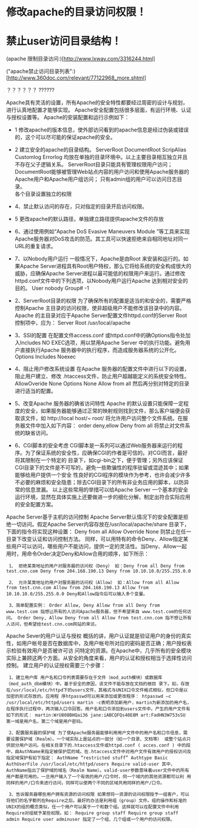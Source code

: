 # 修改apache的目录访问权限！

# 禁止user访问目录结构！


(apache 限制目录访问:)[http://www.lxway.com/3316244.html] 

("apache禁止访问目录列表":)[http://www.360doc.com/relevant/77122968_more.shtml] 

？？？？？？
??????

Apache具有灵活的设置，所有Apache的安全特性都要经过周密的设计与规划，进行认真地配置才能够实现。
Apache安全配置包括很多层面，有运行环境、认证与授权设置等。
Apache的安装配置和运行示例如下：
* 1 修改apache的版本信息，使外部访问看到的apache信息是经过伪装或错误的，这个可以尽可能的保证apache的安全。

* 2 建立安全的apache的目录结构。
	 ServerRoot  DocumentRoot  ScripAlias   Customlog  Errorlog   均放在单独的目录环境中。以上主要目录相互独立并且不存在父子逻辑关系。 
	 ServerRoot目录只能具有管理权限用户访问；
	 DocumentRoot能够被管理Web站点内容的用户访问和使用Apache服务器的Apache用户和Apache用户组访问；
	 只有admin组的用户可以访问日志目录。  
	 各个目录设置独立的权限
 
* 4、禁止默认访问的存在，只对指定的目录开启访问权限。

* 5 更改apache的默认路径，单独建立路径提供apache文件的存放 

* 6、通过使用例如“Apache DoS Evasive Maneuvers Module ”等工具来实现Apache服务器对DoS攻击的防范。其工具可以快速拒绝来自相同地址对同一URL的重复请求。 

* 7、以Nobody用户运行 一般情况下，Apache是由Root 来安装和运行的。如果Apache Server进程具有Root用户特权，那么它将给系统的安全构成很大的威胁，应确保Apache Server进程以最可能低的权限用户来运行。通过修改httpd.conf文件中的下列选项，以Nobody用户运行Apache 达到相对安全的目的。 User nobody Group# -1 

* 2、ServerRoot目录的权限 为了确保所有的配置是适当的和安全的，需要严格控制Apache 主目录的访问权限，使非超级用户不能修改该目录中的内容。Apache 的主目录对应于Apache Server配置文件httpd.conf的Server Root控制项中，应为： Server Root /usr/local/apache 

* 3、SSI的配置 在配置文件access.conf 或httpd.conf中的确Options指令处加入Includes NO EXEC选项，用以禁用Apache Server 中的执行功能。避免用户直接执行Apache 服务器中的执行程序，而造成服务器系统的公开化。 Options Includes Noexec 

* 4、阻止用户修改系统设置 在Apache 服务器的配置文件中进行以下的设置，阻止用户建立、修改 .htaccess文件，防止用户超越能定义的系统安全特性。 AllowOveride None Options None Allow from all 然后再分别对特定的目录进行适当的配置。 

* 5、改变Apache 服务器的确省访问特性 Apache 的默认设置只能保障一定程度的安全，如果服务器能够通过正常的映射规则找到文件，那么客户端便会获取该文件，如 http://local host/~ root/ 将允许用户访问整个文件系统。在服务器文件中加入如下内容： order deny,ellow Deny from all 将禁止对文件系统的缺省访问。 

* 6、CGI脚本的安全考虑 CGI脚本是一系列可以通过Web服务器来运行的程序。为了保证系统的安全性，应确保CGI的作者是可信的。对CGI而言，最好将其限制在一个特定的 目录下，如cgi-bin之下，便于管理；另外应该保证CGI目录下的文件是不可写的，避免一些欺骗性的程序驻留或混迹其中；如果能够给用户提供一个安全 性良好的CGI程序的模块作为参考，也许会减少许多不必要的麻烦和安全隐患；除去CGI目录下的所有非业务应用的脚本，以防异常的信息泄漏。 以上这些常用的举措可以给Apache Server 一个基本的安全运行环境，显然在具体实施上还要做进一步的细化分解，制定出符合实际应用的安全配置方案。

Apache Server基于主机的访问控制 Apache Server默认情况下的安全配置是拒绝一切访问。假定Apache Server内容存放在/usr/local/apache/share 目录下，下面的指令将实现这种设置： Deny from all Allow Override None 则禁止在任一目录下改变认证和访问控制方法。 同样，可以用特有的命令Deny、Allow指定某些用户可以访问，哪些用户不能访问，提供一定的灵活性。当Deny、Allow一起用时，用命令Order决定Deny和Allow合用的顺序，如下所示： 

	 1、 拒绝某类地址的用户对服务器的访问权（Deny） 如：Deny from all Deny from test.cnn.com Deny from 204.168.190.13 Deny from 10.10.10.0/255.255.0.0 

	 2、 允许某类地址的用户对服务器的访问权（Allow） 如：Allow from all Allow from test.cnn.com Allow from 204.168.190.13 Allow from 10.10.10.0/255.255.0.0 Deny和Allow指令后可以输入多个变量。 

	 3、简单配置实例： Order Allow, Deny Allow from all Deny from www.test.com 指想让所有的人访问Apache服务器，但不希望来自 www.test.com的任何访问。 Order Deny, Allow Deny from all Allow from test.cnn.com 指不想让所有人访问，但希望给test.cnn.com网站的来访。

Apache Sever的用户认证与授权 概括的讲，用户认证就是验证用户的身份的真实性，如用户帐号是否在数据库中，及用户帐号所对应的密码是否正确；用户授权表示检验有效用户是否被许可访 问特定的资源。在Apache中，几乎所有的安全模块实际上兼顾这两个方面。从安全的角度来看，用户的认证和授权相当于选择性访问控制。
建立用户的认证授权需要三个步骤： 

	 1、建立用户库 用户名和口令列表需要存在于文件（mod_auth模块）或数据库（mod_auth_dbm模块）中。基于安全的原因，该文件不能存放在文挡的根目 录下。如，存放在/usr/local/etc/httpd下的users文件，其格式与UNIX口令文件格式相似，但口令是以加密的形式存放的。应用程 序htpasswd可以用来添加或更改程序： htpasswd –c /usr/local/etc/httpd/users martin -c表明添加新用户，martin为新添加的用户名，在程序执行过程中，两次输入口令回答。用户名和口令添加到users文件中。产生的用户文件有如下的形式： martin:WrU808BHQai36 jane:iABCQFQs40E8M art:FadHN3W753sSU 第一域是用户名，第二个域是用户密码。 

	 2、配置服务器的保护域 为了使Apache服务器能够利用用户文件中的用户名和口令信息，需要设置保护域（Realm）。一个域实际上是站点的一部分（如一个目录、文档等） 或整个站点只供部分用户访问。在相关目录下的.htaccess文件或httpd.conf ( acces.conf ) 中的段中，由AuthName来指定被保护层的域。在.htaccess文件中对用户文件有效用户的授权访问及指定域保护有如下指定： AuthName “restricted stuff” Authtype Basic AuthUserFile /usr/local/etc/httpd/users Require valid-user 其中，AuthName指出了保护域的域名（Realm Name）。valid-user参数意味着user文件中的所有用户都是可用的。一旦用户输入了一个有效的用户/口令时，同一个域内的其他资源都可以利 用同样的用户/口令来进行访问，同样可以使两个不同的区域共用同样的用户/口令。 

	 3、告诉服务器哪些用户拥有资源的访问权限 如果想将一资源的访问权限授予一组客户，可以将他们的名字都列在Require之后。最好的办法是利用组（group）文件。组的操作和标准的UNIX的组的概念类似，任一个用户可以属于一个和数个组。这样就可以在配置文件中利用Require对组赋予某些权限。如： Require group staff Require group staff admin Require user adminuser 指定了一个组、几个组或一个用户的访问权限。
